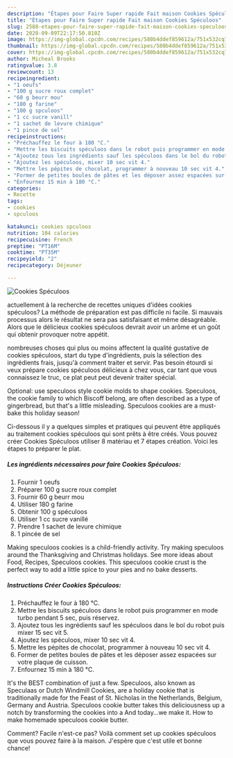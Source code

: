 ```yaml
---
description: "Étapes pour Faire Super rapide Fait maison Cookies Spéculoos"
title: "Étapes pour Faire Super rapide Fait maison Cookies Spéculoos"
slug: 2588-etapes-pour-faire-super-rapide-fait-maison-cookies-speculoos
date: 2020-09-09T22:17:50.810Z
image: https://img-global.cpcdn.com/recipes/580b4ddef859612a/751x532cq70/cookies-speculoos-photo-principale-de-la-recette.jpg
thumbnail: https://img-global.cpcdn.com/recipes/580b4ddef859612a/751x532cq70/cookies-speculoos-photo-principale-de-la-recette.jpg
cover: https://img-global.cpcdn.com/recipes/580b4ddef859612a/751x532cq70/cookies-speculoos-photo-principale-de-la-recette.jpg
author: Micheal Brooks
ratingvalue: 3.8
reviewcount: 13
recipeingredient:
- "1 oeufs"
- "100 g sucre roux complet"
- "60 g beurr mou"
- "180 g farine"
- "100 g spculoos"
- "1 cc sucre vanill"
- "1 sachet de levure chimique"
- "1 pince de sel"
recipeinstructions:
- "Préchauffez le four à 180 °C."
- "Mettre les biscuits spéculoos dans le robot puis programmer en mode turbo pendant 5 sec, puis réservez."
- "Ajoutez tous les ingrédients sauf les spéculoos dans le bol du robot puis mixer 15 sec vit 5."
- "Ajoutez les spéculoos, mixer 10 sec vit 4."
- "Mettre les pépites de chocolat, programmer à nouveau 10 sec vit 4."
- "Former de petites boules de pâtes et les déposer assez espacées sur votre plaque de cuisson."
- "Enfournez 15 min à 180 °C."
categories:
- Recette
tags:
- cookies
- spculoos

katakunci: cookies spculoos 
nutrition: 104 calories
recipecuisine: French
preptime: "PT16M"
cooktime: "PT35M"
recipeyield: "2"
recipecategory: Déjeuner

---
```



![Cookies Spéculoos](https://img-global.cpcdn.com/recipes/580b4ddef859612a/751x532cq70/cookies-speculoos-photo-principale-de-la-recette.jpg)

actuellement à la recherche de recettes uniques d'idées cookies spéculoos? La méthode de préparation est pas difficile ni facile. Si mauvais processus alors le résultat ne sera pas satisfaisant et même désagréable. Alors que le délicieux cookies spéculoos devrait avoir un arôme et un goût qui obtenir provoquer notre appétit.

nombreuses choses qui plus ou moins affectent la qualité gustative de cookies spéculoos, start du type d'ingrédients, puis la sélection des ingrédients frais, jusqu'à comment traiter et servir. Pas besoin étourdi si veux prépare cookies spéculoos délicieux à chez vous, car tant que vous connaissez le truc, ce plat peut peut devenir traiter spécial.

Optional: use speculoos style cookie molds to shape cookies. Speculoos, the cookie family to which Biscoff belong, are often described as a type of gingerbread, but that&#39;s a little misleading. Speculoos cookies are a must-bake this holiday season!


Ci-dessous il y a quelques simples et pratiques qui peuvent être appliqués au traitement cookies spéculoos qui sont prêts à être créés. Vous pouvez créer Cookies Spéculoos utiliser 8 matériau et 7 étapes création. Voici les étapes to préparer le plat.

<!--inarticleads1-->

##### Les ingrédients nécessaires pour faire Cookies Spéculoos:

1. Fournir 1 oeufs
1. Préparer 100 g sucre roux complet
1. Fournir 60 g beurr mou
1. Utiliser 180 g farine
1. Obtenir 100 g spéculoos
1. Utiliser 1 cc sucre vanillé
1. Prendre 1 sachet de levure chimique
1.  1 pincée de sel


Making speculoos cookies is a child-friendly activity. Try making speculoos around the Thanksgiving and Christmas holidays. See more ideas about Food, Recipes, Speculoos cookies. This speculoos cookie crust is the perfect way to add a little spice to your pies and no bake desserts. 

<!--inarticleads2-->

##### Instructions Créer Cookies Spéculoos:

1. Préchauffez le four à 180 °C.
1. Mettre les biscuits spéculoos dans le robot puis programmer en mode turbo pendant 5 sec, puis réservez.
1. Ajoutez tous les ingrédients sauf les spéculoos dans le bol du robot puis mixer 15 sec vit 5.
1. Ajoutez les spéculoos, mixer 10 sec vit 4.
1. Mettre les pépites de chocolat, programmer à nouveau 10 sec vit 4.
1. Former de petites boules de pâtes et les déposer assez espacées sur votre plaque de cuisson.
1. Enfournez 15 min à 180 °C.


It&#39;s the BEST combination of just a few. Speculoos, also known as Speculaas or Dutch Windmill Cookies, are a holiday cookie that is traditionally made for the Feast of St. Nicholas in the Netherlands, Belgium, Germany and Austria. Speculoos cookie butter takes this deliciousness up a notch by transforming the cookies into a And today…we make it. How to make homemade speculoos cookie butter. 


Comment? Facile n'est-ce pas? Voilà comment set up cookies spéculoos que vous pouvez faire à la maison. J'espère que c'est utile et bonne chance!
